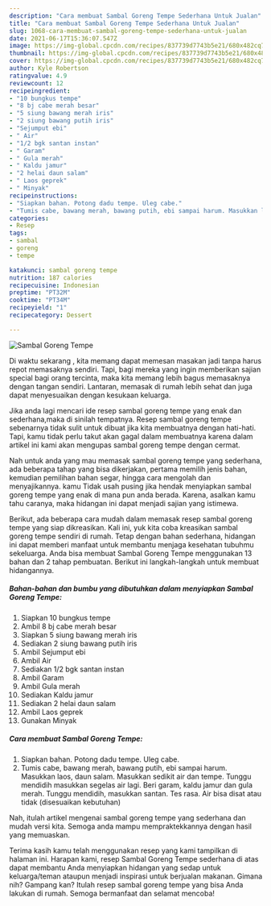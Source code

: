 ```yaml
---
description: "Cara membuat Sambal Goreng Tempe Sederhana Untuk Jualan"
title: "Cara membuat Sambal Goreng Tempe Sederhana Untuk Jualan"
slug: 1068-cara-membuat-sambal-goreng-tempe-sederhana-untuk-jualan
date: 2021-06-17T15:36:07.547Z
image: https://img-global.cpcdn.com/recipes/837739d7743b5e21/680x482cq70/sambal-goreng-tempe-foto-resep-utama.jpg
thumbnail: https://img-global.cpcdn.com/recipes/837739d7743b5e21/680x482cq70/sambal-goreng-tempe-foto-resep-utama.jpg
cover: https://img-global.cpcdn.com/recipes/837739d7743b5e21/680x482cq70/sambal-goreng-tempe-foto-resep-utama.jpg
author: Kyle Robertson
ratingvalue: 4.9
reviewcount: 12
recipeingredient:
- "10 bungkus tempe"
- "8 bj cabe merah besar"
- "5 siung bawang merah iris"
- "2 siung bawang putih iris"
- "Sejumput ebi"
- " Air"
- "1/2 bgk santan instan"
- " Garam"
- " Gula merah"
- " Kaldu jamur"
- "2 helai daun salam"
- " Laos geprek"
- " Minyak"
recipeinstructions:
- "Siapkan bahan. Potong dadu tempe. Uleg cabe."
- "Tumis cabe, bawang merah, bawang putih, ebi sampai harum. Masukkan laos, daun salam. Masukkan sedikit air dan tempe. Tunggu mendidih masukkan segelas air lagi. Beri garam, kaldu jamur dan gula merah. Tunggu mendidih, masukkan santan. Tes rasa. Air bisa disat atau tidak (disesuaikan kebutuhan)"
categories:
- Resep
tags:
- sambal
- goreng
- tempe

katakunci: sambal goreng tempe 
nutrition: 187 calories
recipecuisine: Indonesian
preptime: "PT32M"
cooktime: "PT34M"
recipeyield: "1"
recipecategory: Dessert

---
```



![Sambal Goreng Tempe](https://img-global.cpcdn.com/recipes/837739d7743b5e21/680x482cq70/sambal-goreng-tempe-foto-resep-utama.jpg)

Di waktu  sekarang , kita memang dapat memesan masakan jadi tanpa harus repot memasaknya sendiri. Tapi, bagi mereka yang ingin memberikan sajian special bagi orang tercinta, maka kita memang lebih bagus memasaknya dengan tangan sendiri. Lantaran, memasak di rumah lebih sehat dan juga dapat menyesuaikan dengan kesukaan keluarga.

Jika anda lagi mencari ide resep sambal goreng tempe yang enak dan sederhana,maka di sinilah tempatnya. Resep sambal goreng tempe  sebenarnya tidak sulit untuk dibuat jika kita membuatnya dengan hati-hati. Tapi, kamu tidak perlu takut akan gagal dalam membuatnya 
karena dalam artikel ini kami akan mengupas sambal goreng tempe dengan cermat.  



Nah untuk anda yang mau memasak sambal goreng tempe yang sederhana, ada beberapa tahap yang bisa dikerjakan, pertama memilih jenis bahan, kemudian pemilihan bahan segar, hingga cara mengolah dan menyajikannya. kamu Tidak usah pusing jika hendak menyiapkan sambal goreng tempe yang enak di mana pun anda berada. Karena, asalkan kamu  tahu caranya, maka hidangan ini dapat menjadi sajian yang istimewa.

Berikut, ada beberapa cara mudah dalam memasak resep sambal goreng tempe yang siap dikreasikan. Kali ini, yuk kita coba kreasikan sambal goreng tempe sendiri di rumah. Tetap dengan bahan sederhana, hidangan ini dapat memberi manfaat untuk membantu menjaga kesehatan tubuhmu sekeluarga. Anda bisa membuat Sambal Goreng Tempe menggunakan 13 bahan dan 2 tahap pembuatan. Berikut ini langkah-langkah untuk membuat hidangannya.

<!--inarticleads1-->

##### Bahan-bahan dan bumbu yang dibutuhkan dalam menyiapkan Sambal Goreng Tempe:

1. Siapkan 10 bungkus tempe
1. Ambil 8 bj cabe merah besar
1. Siapkan 5 siung bawang merah iris
1. Sediakan 2 siung bawang putih iris
1. Ambil Sejumput ebi
1. Ambil  Air
1. Sediakan 1/2 bgk santan instan
1. Ambil  Garam
1. Ambil  Gula merah
1. Sediakan  Kaldu jamur
1. Sediakan 2 helai daun salam
1. Ambil  Laos geprek
1. Gunakan  Minyak




<!--inarticleads2-->

##### Cara membuat Sambal Goreng Tempe:

1. Siapkan bahan. Potong dadu tempe. Uleg cabe.
1. Tumis cabe, bawang merah, bawang putih, ebi sampai harum. Masukkan laos, daun salam. Masukkan sedikit air dan tempe. Tunggu mendidih masukkan segelas air lagi. Beri garam, kaldu jamur dan gula merah. Tunggu mendidih, masukkan santan. Tes rasa. Air bisa disat atau tidak (disesuaikan kebutuhan)




Nah, itulah artikel mengenai  sambal goreng tempe  yang sederhana dan mudah versi kita. Semoga anda mampu mempraktekkannya dengan hasil yang memuaskan. 

Terima kasih kamu telah menggunakan resep yang kami tampilkan di halaman ini. Harapan kami, resep  Sambal Goreng Tempe sederhana di atas dapat membantu Anda menyiapkan hidangan yang sedap untuk keluarga/teman ataupun menjadi inspirasi untuk berjualan makanan. Gimana nih? Gampang kan? Itulah resep sambal goreng tempe yang bisa Anda lakukan di rumah. Semoga bermanfaat dan selamat mencoba!

